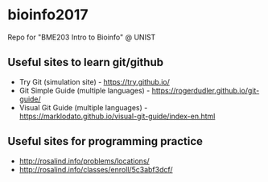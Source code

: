 # bioinfo2017
Repo for "BME203 Intro to Bioinfo" @ UNIST

## Useful sites to learn git/github
* Try Git (simulation site) - https://try.github.io/
* Git Simple Guide (multiple languages) - https://rogerdudler.github.io/git-guide/
* Visual Git Guide (multiple languages) - https://marklodato.github.io/visual-git-guide/index-en.html

## Useful sites for programming practice
* http://rosalind.info/problems/locations/
 * http://rosalind.info/classes/enroll/5c3abf3dcf/
